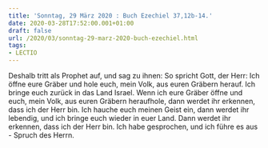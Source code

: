 ```yaml
---
title: 'Sonntag, 29 März 2020 : Buch Ezechiel 37,12b-14.'
date: 2020-03-28T17:52:00.001+01:00
draft: false
url: /2020/03/sonntag-29-marz-2020-buch-ezechiel.html
tags: 
- LECTIO
---
```


Deshalb tritt als Prophet auf, und sag zu ihnen: So spricht Gott, der Herr: Ich öffne eure Gräber und hole euch, mein Volk, aus euren Gräbern herauf. Ich bringe euch zurück in das Land Israel. Wenn ich eure Gräber öffne und euch, mein Volk, aus euren Gräbern heraufhole, dann werdet ihr erkennen, dass ich der Herr bin. Ich hauche euch meinen Geist ein, dann werdet ihr lebendig, und ich bringe euch wieder in euer Land. Dann werdet ihr erkennen, dass ich der Herr bin. Ich habe gesprochen, und ich führe es aus - Spruch des Herrn.